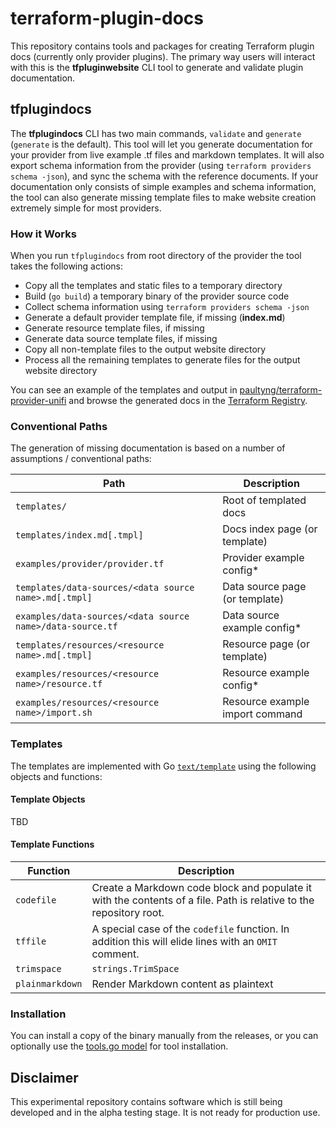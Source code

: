 # terraform-plugin-docs

This repository contains tools and packages for creating Terraform plugin docs (currently only provider plugins). The primary way users will interact with this is the **tfpluginwebsite** CLI tool to generate and validate plugin documentation.

## tfplugindocs

The **tfplugindocs** CLI has two main commands, `validate` and `generate` (`generate` is the default). This tool will let you generate documentation for your provider from live example .tf files and markdown templates. It will also export schema information from the provider (using `terraform providers schema -json`), and sync the schema with the reference documents. If your documentation only consists of simple examples and schema information, the tool can also generate missing template files to make website creation extremely simple for most providers.

### How it Works

When you run `tfplugindocs` from root directory of the provider the tool takes the following actions:

* Copy all the templates and static files to a temporary directory
* Build (`go build`) a temporary binary of the provider source code
* Collect schema information using `terraform providers schema -json`
* Generate a default provider template file, if missing (**index.md**)
* Generate resource template files, if missing
* Generate data source template files, if missing
* Copy all non-template files to the output website directory
* Process all the remaining templates to generate files for the output website directory

You can see an example of the templates and output in [paultyng/terraform-provider-unifi](https://github.com/paultyng/terraform-provider-unifi) and browse the generated docs in the [Terraform Registry](https://registry.terraform.io/providers/paultyng/unifi/latest/docs).

### Conventional Paths

The generation of missing documentation is based on a number of assumptions / conventional paths:

| Path                                                      | Description                     |
|-----------------------------------------------------------|---------------------------------|
| `templates/`                                              | Root of templated docs          |
| `templates/index.md[.tmpl]`                               | Docs index page (or template)   |
| `examples/provider/provider.tf`                           | Provider example config*        |
| `templates/data-sources/<data source name>.md[.tmpl]`     | Data source page (or template)  |
| `examples/data-sources/<data source name>/data-source.tf` | Data source example config*     |
| `templates/resources/<resource name>.md[.tmpl]`           | Resource page (or template)     |
| `examples/resources/<resource name>/resource.tf`          | Resource example config*        |
| `examples/resources/<resource name>/import.sh`            | Resource example import command |

### Templates

The templates are implemented with Go [`text/template`](https://golang.org/pkg/text/template/) using the following objects and functions:

#### Template Objects

TBD

#### Template Functions

| Function        | Description                                                                                                        |
|-----------------|--------------------------------------------------------------------------------------------------------------------|
| `codefile`      | Create a Markdown code block and populate it with the contents of a file. Path is relative to the repository root. |
| `tffile`        | A special case of the `codefile` function. In addition this will elide lines with an `OMIT` comment.               |
| `trimspace`     | `strings.TrimSpace`                                                                                                |
| `plainmarkdown` | Render Markdown content as plaintext                                                                               |

### Installation

You can install a copy of the binary manually from the releases, or you can optionally use the [tools.go model](https://github.com/go-modules-by-example/index/blob/master/010_tools/README.md) for tool installation.

## Disclaimer

This experimental repository contains software which is still being developed and in the alpha testing stage. It is not ready for production use.
